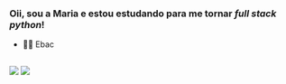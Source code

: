 ### Oii, sou a Maria e estou estudando para me tornar *full stack python*!

- 👩‍💻 Ebac

</div>

  ##
  
<div> 

  <a href="https://www.instagram.com/csdeine/" target="_blank"><img src="https://img.shields.io/badge/-Instagram-%23E4405F?style=for-the-badge&logo=instagram&logoColor=white" target="_blank"></a>
  <a href="https://www.linkedin.com/in/maria-eduarda-barbosa-de-oliveira-b3a598285/" target="_blank"><img src="https://img.shields.io/badge/-LinkedIn-%230077B5?style=for-the-badge&logo=linkedin&logoColor=white" target="_blank"></a> 
  
</div>
